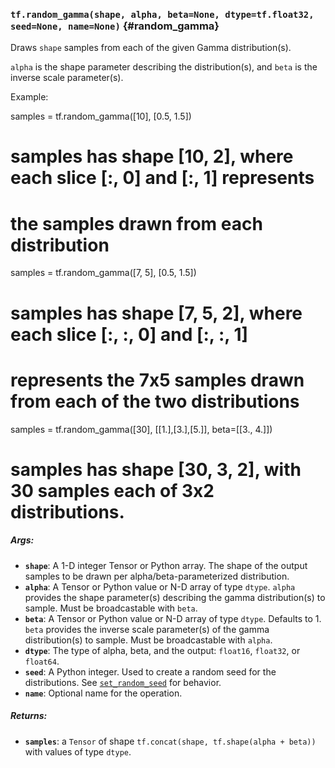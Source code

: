 ### `tf.random_gamma(shape, alpha, beta=None, dtype=tf.float32, seed=None, name=None)` {#random_gamma}

Draws `shape` samples from each of the given Gamma distribution(s).

`alpha` is the shape parameter describing the distribution(s), and `beta` is
the inverse scale parameter(s).

Example:

  samples = tf.random_gamma([10], [0.5, 1.5])
  # samples has shape [10, 2], where each slice [:, 0] and [:, 1] represents
  # the samples drawn from each distribution

  samples = tf.random_gamma([7, 5], [0.5, 1.5])
  # samples has shape [7, 5, 2], where each slice [:, :, 0] and [:, :, 1]
  # represents the 7x5 samples drawn from each of the two distributions

  samples = tf.random_gamma([30], [[1.],[3.],[5.]], beta=[[3., 4.]])
  # samples has shape [30, 3, 2], with 30 samples each of 3x2 distributions.

##### Args:


*  <b>`shape`</b>: A 1-D integer Tensor or Python array. The shape of the output samples
    to be drawn per alpha/beta-parameterized distribution.
*  <b>`alpha`</b>: A Tensor or Python value or N-D array of type `dtype`. `alpha`
    provides the shape parameter(s) describing the gamma distribution(s) to
    sample. Must be broadcastable with `beta`.
*  <b>`beta`</b>: A Tensor or Python value or N-D array of type `dtype`. Defaults to 1.
    `beta` provides the inverse scale parameter(s) of the gamma
    distribution(s) to sample. Must be broadcastable with `alpha`.
*  <b>`dtype`</b>: The type of alpha, beta, and the output: `float16`, `float32`, or
    `float64`.
*  <b>`seed`</b>: A Python integer. Used to create a random seed for the distributions.
    See
    [`set_random_seed`](../../api_docs/python/constant_op.md#set_random_seed)
    for behavior.
*  <b>`name`</b>: Optional name for the operation.

##### Returns:


*  <b>`samples`</b>: a `Tensor` of shape `tf.concat(shape, tf.shape(alpha + beta))` with
    values of type `dtype`.

